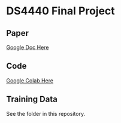 # DS4440 Final Project

## Paper
[Google Doc Here](https://docs.google.com/document/d/1_L5R0IAFU0vAxjRKIGxb6fjag5q-s3Mlpi9D2O-3spg/edit#heading=h.8ztrrplg4m1f)

## Code
[Google Colab Here](https://colab.research.google.com/drive/1qRZbXEZ3Q8qgB0yFp76NqwMSfUdR-12r#scrollTo=7UbUx5R6Emqr)

## Training Data
See the folder in this repository. 
